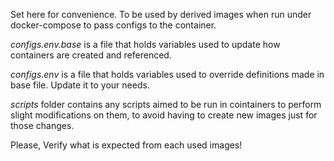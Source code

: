 Set here for convenience. To be used by derived images when run under docker-compose
to pass configs to the container.

*configs.env.base* is a file that holds variables used to update how containers are created
and referenced.

*configs.env* is a file that holds variables used to override definitions made in base file.
Update it to your needs.

*scripts* folder contains any scripts aimed to be run in cointainers to perform slight modifications
on them, to avoid having to create new images just for those changes.


Please, Verify what is expected from each used images!
